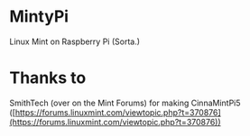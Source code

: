 # MintyPi
Linux Mint on Raspberry Pi (Sorta.)

# Thanks to
SmithTech (over on the Mint Forums) for making CinnaMintPi5 ([https://forums.linuxmint.com/viewtopic.php?t=370876](https://forums.linuxmint.com/viewtopic.php?t=370876))
